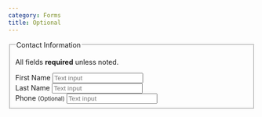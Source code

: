 ```yaml
---
category: Forms
title: Optional
---
```

<div class="docs-example">
    <fieldset>
        <legend>Contact Information</legend>
        <p>All fields <strong>required</strong> unless noted.</p>
        <div class="row">
            <div class="col-md-5">
            <div class="form-group">
                <label for="firstName10">First Name</label>
                <input type="email" class="form-control" id="firstName10" placeholder="Text input">
            </div>
            <div class="form-group">
                <label for="lastName10">Last Name</label>
                <input type="email" class="form-control" id="lastName10" placeholder="Text input">
            </div>
            <div class="form-group">
                <label for="phonenNumber10">Phone <small>(Optional)</small></label>
                <input type="email" class="form-control" id="phonenNumber10" placeholder="Text input">
            </div>
            </div>
        </div>
    </fieldset>
</div>
